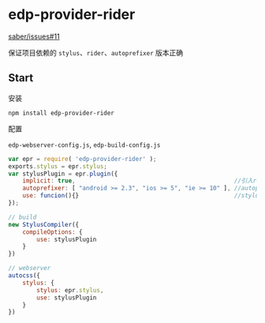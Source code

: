 # edp-provider-rider

[saber/issues#11](https://github.com/ecomfe/saber/issues/11)

保证项目依赖的 `stylus`、`rider`、`autoprefixer` 版本正确

## Start

安装
```
npm install edp-provider-rider
```

配置

`edp-webserver-config.js`, `edp-build-config.js`

```javascript
var epr = require( 'edp-provider-rider' );
exports.stylus = epr.stylus;
var stylusPlugin = epr.plugin({
    implicit: true,                                             //引入rider
    autoprefixer: [ "android >= 2.3", "ios >= 5", "ie >= 10" ], //autoprefixer支持
    use: funcion(){}                                            //stylus use扩展
});

// build
new StylusCompiler({
    compileOptions: {
        use: stylusPlugin
    }
})

// webserver
autocss({
    stylus: {
        stylus: epr.stylus,
        use: stylusPlugin
    }
})

```




